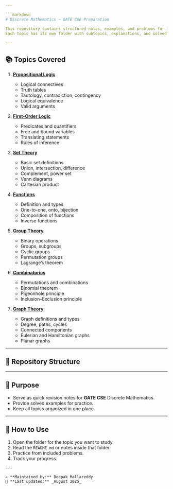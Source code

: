 ```yaml
---

```markdown
# Discrete Mathematics – GATE CSE Preparation

This repository contains structured notes, examples, and problems for important **Discrete Mathematics** topics in GATE CSE.  
Each topic has its own folder with subtopics, explanations, and solved problems.

---
```


## 📚 Topics Covered

1. **[Propositional Logic](./01.PropositionalLogic/)**
   - Logical connectives
   - Truth tables
   - Tautology, contradiction, contingency
   - Logical equivalence
   - Valid arguments

2. **[First-Order Logic](./02.FirstOrderLogic/)**
   - Predicates and quantifiers
   - Free and bound variables
   - Translating statements
   - Rules of inference

3. **[Set Theory](./03.SetTheory/)**
   - Basic set definitions
   - Union, intersection, difference
   - Complement, power set
   - Venn diagrams
   - Cartesian product

4. **[Functions](./04.Functions/)**
   - Definition and types
   - One-to-one, onto, bijection
   - Composition of functions
   - Inverse functions

5. **[Group Theory](./05.GroupTheory/)**
   - Binary operations
   - Groups, subgroups
   - Cyclic groups
   - Permutation groups
   - Lagrange’s theorem

6. **[Combinatorics](./06.Combinatorics/)**
   - Permutations and combinations
   - Binomial theorem
   - Pigeonhole principle
   - Inclusion–Exclusion principle

7. **[Graph Theory](./07.GraphTheory/)**
   - Graph definitions and types
   - Degree, paths, cycles
   - Connected components
   - Eulerian and Hamiltonian graphs
   - Planar graphs

---

## 📂 Repository Structure





---

## 🏹 Purpose
- Serve as quick revision notes for **GATE CSE** Discrete Mathematics.
- Provide solved examples for practice.
- Keep all topics organized in one place.

---

## 🚀 How to Use
1. Open the folder for the topic you want to study.
2. Read the `README.md` or notes inside that folder.
3. Practice from included problems.
4. Track your progress.

```
---

✍ **Maintained by:** Deepak Mallareddy  
📅 **Last updated:** _August 2025_
```

